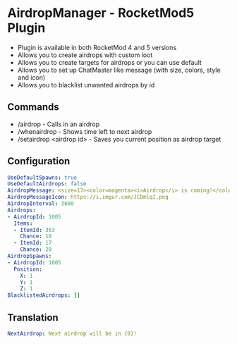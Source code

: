 # AirdropManager - RocketMod5 Plugin
* Plugin is available in both RocketMod 4 and 5 versions
* Allows you to create airdrops with custom loot
* Allows you to create targets for airdrops or you can use default
* Allows you to set up ChatMaster like message (with size, colors, style and icon)
* Allows you to blacklist unwanted airdrops by id

## Commands
* /airdrop - Calls in an airdrop
* /whenairdrop - Shows time left to next airdrop
* /setairdrop \<airdrop id\> - Saves you current position as airdrop target

## Configuration
```yml
UseDefaultSpawns: true
UseDefaultAirdrops: false
AirdropMessage: <size=17><color=magenta><i>Airdrop</i> is coming!</color></size>
AirdropMessageIcon: https://i.imgur.com/JCDmlqI.png
AirdropInterval: 3600
Airdrops:
- AirdropId: 1005
  Items:
  - ItemId: 363
    Chance: 10
  - ItemId: 17
    Chance: 20
AirdropSpawns:
- AirdropId: 1005
  Position:
    X: 1
    Y: 1
    Z: 1
BlacklistedAirdrops: []
```

## Translation
```yml
NextAirdrop: Next airdrop will be in {0}!
```